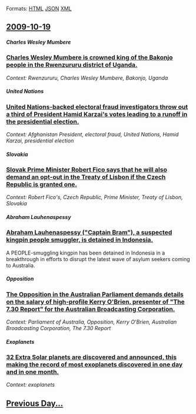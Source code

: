 
Formats: [HTML](2009/10/19/index.html)  [JSON](2009/10/19/index.json)  [XML](2009/10/19/index.xml)  

## [2009-10-19](/news/2009/10/19/index.md)

##### Charles Wesley Mumbere
### [ Charles Wesley Mumbere is crowned king of the Bakonjo people in the Rwenzururu district of Uganda. ](/news/2009/10/19/charles-wesley-mumbere-is-crowned-king-of-the-bakonjo-people-in-the-rwenzururu-district-of-uganda.md)
_Context: Rwenzururu, Charles Wesley Mumbere, Bakonjo, Uganda_

##### United Nations
### [ United Nations-backed electoral fraud investigators throw out a third of President Hamid Karzai's votes leading to a runoff in the presidential election. ](/news/2009/10/19/united-nationsabacked-electoral-fraud-investigators-throw-out-a-third-of-president-hamid-karzai-s-votes-leading-to-a-runoff-in-the-presid.md)
_Context: Afghanistan President, electoral fraud, United Nations, Hamid Karzai, presidential election_

##### Slovakia
### [ Slovak Prime Minister Robert Fico says that he will also demand an opt-out in the Treaty of Lisbon if the Czech Republic is granted one. ](/news/2009/10/19/slovak-prime-minister-robert-fico-says-that-he-will-also-demand-an-opt-out-in-the-treaty-of-lisbon-if-the-czech-republic-is-granted-one.md)
_Context: Robert Fico's, Czech Republic, Prime Minister, Treaty of Lisbon, Slovakia_

##### Abraham Lauhenaspessy
### [ Abraham Lauhenaspessy ("Captain Bram"), a suspected kingpin people smuggler, is detained in Indonesia. ](/news/2009/10/19/abraham-lauhenaspessy-captain-bram-a-suspected-kingpin-people-smuggler-is-detained-in-indonesia.md)
A PEOPLE-smuggling kingpin has been detained in Indonesia in a breakthrough in efforts to disrupt the latest wave of asylum seekers coming to Australia.

##### Opposition
### [ The Opposition in the Australian Parliament demands details on the salary of high-profile Kerry O'Brien, presenter of "The 7.30 Report" for the Australian Broadcasting Corporation. ](/news/2009/10/19/the-opposition-in-the-australian-parliament-demands-details-on-the-salary-of-high-profile-kerry-o-brien-presenter-of-the-7-30-report-for.md)
_Context: Parliament of Australia, Opposition, Kerry O'Brien, Australian Broadcasting Corporation, The 7.30 Report_

##### Exoplanets
### [ 32 Extra Solar planets are discovered and announced, this making the record of most exoplanets discovered in one day and in one month. ](/news/2009/10/19/32-extra-solar-planets-are-discovered-and-announced-this-making-the-record-of-most-exoplanets-discovered-in-one-day-and-in-one-month.md)
_Context: exoplanets_

## [Previous Day...](/news/2009/10/18/index.md)

